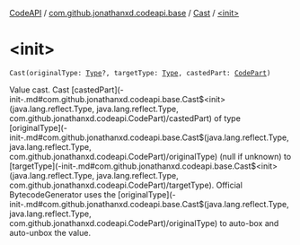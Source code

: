 [CodeAPI](../../index.md) / [com.github.jonathanxd.codeapi.base](../index.md) / [Cast](index.md) / [&lt;init&gt;](.)

# &lt;init&gt;

`Cast(originalType: `[`Type`](http://docs.oracle.com/javase/6/docs/api/java/lang/reflect/Type.html)`?, targetType: `[`Type`](http://docs.oracle.com/javase/6/docs/api/java/lang/reflect/Type.html)`, castedPart: `[`CodePart`](../../com.github.jonathanxd.codeapi/-code-part/index.md)`)`

Value cast. Cast [castedPart](-init-.md#com.github.jonathanxd.codeapi.base.Cast$<init>(java.lang.reflect.Type, java.lang.reflect.Type, com.github.jonathanxd.codeapi.CodePart)/castedPart) of type [originalType](-init-.md#com.github.jonathanxd.codeapi.base.Cast$<init>(java.lang.reflect.Type, java.lang.reflect.Type, com.github.jonathanxd.codeapi.CodePart)/originalType) (null if unknown) to [targetType](-init-.md#com.github.jonathanxd.codeapi.base.Cast$<init>(java.lang.reflect.Type, java.lang.reflect.Type, com.github.jonathanxd.codeapi.CodePart)/targetType). Official
BytecodeGenerator uses the [originalType](-init-.md#com.github.jonathanxd.codeapi.base.Cast$<init>(java.lang.reflect.Type, java.lang.reflect.Type, com.github.jonathanxd.codeapi.CodePart)/originalType) to auto-box and auto-unbox the value.

